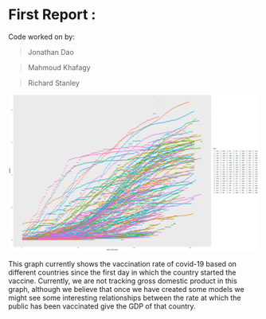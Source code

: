 # First Report :

Code worked on by:

> Jonathan Dao

> Mahmoud Khafagy

> Richard Stanley

![our first graph](https://github.com/OkaiDao/CPSC375-Project/raw/main/images/vac_data.png)

This graph currently shows the vaccination rate of covid-19 based on different countries since the first day in which the country started the vaccine.  Currently, we are not tracking gross domestic product in this graph, although we believe that once we have created some models we might see some interesting relationships between the rate at which the public has been vaccinated give the GDP of that country.  